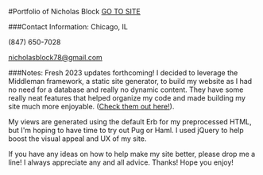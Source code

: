 #Portfolio of Nicholas Block
[GO TO SITE](http://nicholasblock.com/)

###Contact Information:
Chicago, IL

(847) 650-7028

nicholasblock78@gmail.com

###Notes:
Fresh 2023 updates forthcoming!
I decided to leverage the Middleman framework, a static site generator, to build my website as I had no need for a database and really no dynamic content. They have some really neat features that helped organize my code and made building my site much more enjoyable. ([Check them out here!](https://middlemanapp.com/)).

My views are generated using the default Erb for my preprocessed HTML, but I'm hoping to have time to try out Pug or Haml. I used jQuery to help boost the visual appeal and UX of my site.

If you have any ideas on how to help make my site better, please drop me a line! I always appreciate any and all advice. Thanks! Hope you enjoy!
